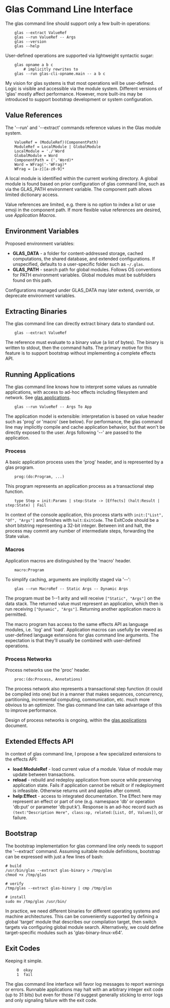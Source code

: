 # Glas Command Line Interface

The glas command line should support only a few built-in operations:

        glas --extract ValueRef
        glas --run ValueRef -- Args
        glas --version
        glas --help

User-defined operations are supported via lightweight syntactic sugar:

        glas opname a b c 
            # implicitly rewrites to
        glas --run glas-cli-opname.main -- a b c

My vision for glas systems is that most operations will be user-defined. Logic is visible and accessible via the module system. Different versions of 'glas' mostly affect performance. However, more built-ins may be introduced to support bootstrap development or system configuration.

## Value References

The '--run' and '--extract' commands reference values in the Glas module system. 

        ValueRef = (ModuleRef)(ComponentPath)
        ModuleRef = LocalModule | GlobalModule
        LocalModule = './'Word
        GlobalModule = Word
        ComponentPath = ('.'Word)*
        Word = WFrag('-'WFrag)*
        WFrag = [a-z][a-z0-9]*

A local module is identified within the current working directory. A global module is found based on prior configuration of glas command line, such as via the GLAS_PATH environment variable. The component path allows limited dictionary access.

Value references are limited, e.g. there is no option to index a list or use emoji in the component path. If more flexible value references are desired, use *Application Macros*.

## Environment Variables

Proposed environment variables:

* **GLAS_DATA** - a folder for content-addressed storage, cached computations, the shared database, and extended configurations. If unspecified, defaults to a user-specific folder such as `~/.glas`.
* **GLAS_PATH** - search path for global modules. Follows OS conventions for PATH environment variables. Global modules must be subfolders found on this path.

Configurations managed under GLAS_DATA may later extend, override, or deprecate environment variables.

## Extracting Binaries

The glas command line can directly extract binary data to standard out.

        glas --extract ValueRef

The reference must evaluate to a binary value (a list of bytes). The binary is written to stdout, then the command halts. The primary motive for this feature is to support bootstrap without implementing a complete effects API.

## Running Applications

The glas command line knows how to interpret some values as runnable applications, with access to ad-hoc effects including filesystem and network. See [glas applications](GlasApps.md).

        glas --run ValueRef -- Args To App

The application model is extensible: interpretation is based on value header such as 'prog' or 'macro' (see below). For performance, the glas command line may implicitly compile and cache application behavior, but that won't be directly exposed to the user. Args following '--' are passed to the application.

### Process

A basic application process uses the 'prog' header, and is represented by a glas program.

        prog:(do:Program, ...) 

This program represents an application process as a transactional step function.

        type Step = init:Params | step:State -> [Effects] (halt:Result | step:State) | Fail

In context of the console application, this process starts with `init:["List", "Of", "Args"]` and finishes with `halt:ExitCode`. The ExitCode should be a short bitstring representing a 32-bit integer. Between init and halt, the process may commit any number of intermediate steps, forwarding the State value.

### Macros

Application macros are distinguished by the 'macro' header.

        macro:Program

To simplify caching, arguments are implicitly staged via '--':

        glas --run MacroRef -- Static Args -- Dynamic Args

The program must be 1--1 arity and will receive `["Static", "Args"]` on the data stack. The returned value must represent an application, which then is run receiving `["Dynamic", "Args"]`. Returning another application macro is permitted.

The macro program has access to the same effects API as language modules, i.e. 'log' and 'load'. Application macros can usefully be viewed as user-defined language extensions for glas command line arguments. The expectation is that they'll usually be combined with user-defined operations.

### Process Networks

Process networks use the 'proc' header.

        proc:(do:Process, Annotations)

The process network also represents a transactional step function (it could be compiled into one) but in a manner that makes sequences, concurrency, partitioning, incremental computing, communication, etc. much more obvious to an optimizer. The glas command line can take advantage of this to improve performance.

Design of process networks is ongoing, within the [glas applications](GlasApps.md) document.

## Extended Effects API

In context of glas command line, I propose a few specialized extensions to the effects API:

* **load:ModuleRef** - load current value of a module. Value of module may update between transactions. 
* **reload** - rebuild and redeploy application from source while preserving application state. Fails if application cannot be rebuilt or if redeployment is infeasible. Otherwise returns unit and applies after commit.
* **help:Effect** - access to integrated documentation. The Effect here may represent an effect or part of one (e.g. namespace 'db' or operation 'db:put' or parameter 'db:put:k'). Response is an ad-hoc record such as `(text:"Description Here", class:op, related:[List, Of, Values])`, or failure.

## Bootstrap

The bootstrap implementation for glas command line only needs to support the '--extract' command. Assuming suitable module definitions, bootstrap can be expressed with just a few lines of bash:

    # build
    /usr/bin/glas --extract glas-binary > /tmp/glas
    chmod +x /tmp/glas

    # verify
    /tmp/glas --extract glas-binary | cmp /tmp/glas

    # install
    sudo mv /tmp/glas /usr/bin/

In practice, we need different binaries for different operating systems and machine architectures. This can be conveniently supported by defining a global 'target' module that describes our compilation target, then switch targets via configuring global module search. Alternatively, we could define target-specific modules such as 'glas-binary-linux-x64'.

## Exit Codes

Keeping it simple. 

         0  okay
         1  fail

The glas command line interface will favor log messages to report warnings or errors. Runnable applications may halt with an arbitrary integer exit code (up to 31 bits) but even for those I'd suggest generally sticking to error logs and only signaling failure with the exit code.
